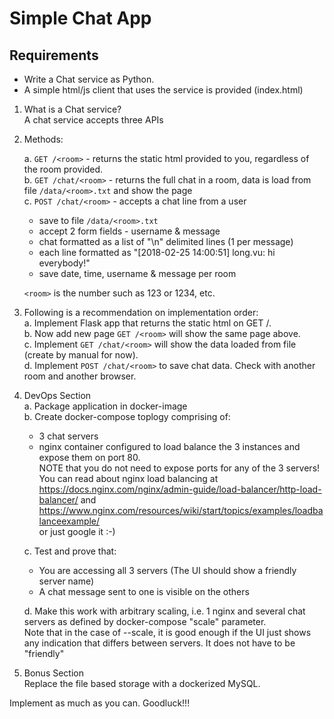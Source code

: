 # Simple Chat App

## Requirements

- Write a Chat service as Python.
- A simple html/js client that uses the service is provided (index.html)

1. What is a Chat service?  
   A chat service accepts three APIs

2. Methods:

   a. `GET /<room>` - returns the static html provided to you, regardless of the room provided.  
   b. `GET /chat/<room>` - returns the full chat in a room, data is load from file `/data/<room>.txt` and show the page  
   c. `POST /chat/<room>` - accepts a chat line from a user

   - save to file `/data/<room>.txt`
   - accept 2 form fields - username & message
   - chat formatted as a list of "\n" delimited lines (1 per message)
   - each line formatted as "[2018-02-25 14:00:51] long.vu: hi everybody!"
   - save date, time, username & message per room

   `<room>` is the number such as 123 or 1234, etc.

3. Following is a recommendation on implementation order:  
   a. Implement Flask app that returns the static html on GET /.  
   b. Now add new page `GET /<room>` will show the same page above.  
   c. Implement `GET /chat/<room>` will show the data loaded from file (create by manual for now).  
   d. Implement `POST /chat/<room>` to save chat data. Check with another room and another browser.

4. DevOps Section  
    a. Package application in docker-image  
    b. Create docker-compose toplogy comprising of:

   - 3 chat servers
   - nginx container configured to load balance the 3 instances and expose them on port 80.  
      NOTE that you do not need to expose ports for any of the 3 servers!  
      You can read about nginx load balancing at  
     https://docs.nginx.com/nginx/admin-guide/load-balancer/http-load-balancer/ and https://www.nginx.com/resources/wiki/start/topics/examples/loadbalanceexample/  
     or just google it :-)

   c. Test and prove that:

   - You are accessing all 3 servers (The UI should show a friendly server name)
   - A chat message sent to one is visible on the others

   d. Make this work with arbitrary scaling, i.e. 1 nginx and several chat servers as defined by docker-compose "scale" parameter.  
    Note that in the case of --scale, it is good enough if the UI just shows any indication that differs between servers. It does not have to be "friendly"

5. Bonus Section  
   Replace the file based storage with a dockerized MySQL.

Implement as much as you can. Goodluck!!!
